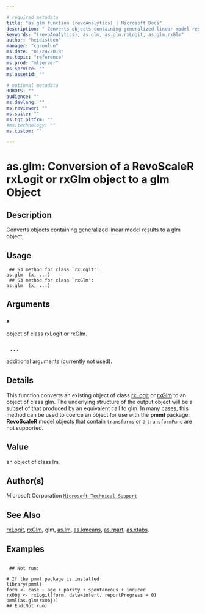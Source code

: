```yaml
--- 

# required metadata 
title: "as.glm function (revoAnalytics) | Microsoft Docs" 
description: " Converts objects containing generalized linear model results to a glm object. " 
keywords: "(revoAnalytics), as.glm, as.glm.rxLogit, as.glm.rxGlm" 
author: "heidisteen" 
manager: "cgronlun" 
ms.date: "01/24/2018" 
ms.topic: "reference" 
ms.prod: "mlserver" 
ms.service: "" 
ms.assetid: "" 

# optional metadata 
ROBOTS: "" 
audience: "" 
ms.devlang: "" 
ms.reviewer: "" 
ms.suite: "" 
ms.tgt_pltfrm: "" 
#ms.technology: "" 
ms.custom: "" 

--- 
```





 # as.glm: Conversion of a RevoScaleR rxLogit or rxGlm object to a glm Object 
 ## Description

Converts objects containing generalized linear model results to a glm object.


 ## Usage

```   
 ## S3 method for class `rxLogit':
as.glm  (x, ...)
 ## S3 method for class `rxGlm':
as.glm  (x, ...)

```

 ## Arguments



 ### `x`
 object of class rxLogit or rxGlm. 


 ### ` ...`
 additional arguments (currently not used). 




 ## Details

This function converts an existing object of class [rxLogit](rxLogit.md) or 
[rxGlm](rxGLM.md) to an object of class glm.
The underlying structure of the output object will be a subset of that produced by an equivalent call to
glm. In many cases, this method can be used to coerce an object
for use with the **pmml** package. **RevoScaleR** model objects that contain
`transforms` or a `transformFunc` are not supported.



 ## Value

an object of class lm.


 ## Author(s)
 Microsoft Corporation [`Microsoft Technical Support`](https://go.microsoft.com/fwlink/?LinkID=698556&clcid=0x409)


 ## See Also

[rxLogit](rxLogit.md),
[rxGlm](rxGLM.md),
glm,
[as.lm](as.lm.md),
[as.kmeans](as.kmeans.md),
[as.rpart](as.rpart.md),
[as.xtabs](as.xtabs.md).


 ## Examples

 ```

  ## Not run:

# If the pmml package is installed 
library(pmml)
form <- case ~ age + parity + spontaneous + induced
rxObj <- rxLogit(form, data=infert, reportProgress = 0)
pmml(as.glm(rxObj))
 ## End(Not run) 
```

